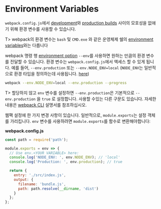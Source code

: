 # Environment Variables

`webpack.config.js`에서 [development](/guides/development)와 [production builds](/guides/production) 사이의 모호성을 없애기 위해 환경 변수를 사용할 수 있습니다.

T> webpack의 환경 변수는 `bash` 및 `CMD.exe` 와 같은 운영체제 쉘의 [environment variables](https://en.wikipedia.org/wiki/Environment_variable)와는 다릅니다


webpack 명령 행 [environment option](/api/cli/#environment-options) `--env`를 사용하면 원하는 만큼의 환경 변수를 전달할 수 있습니다.
환경 변수는 `webpack.config.js`에서 액세스 할 수 있게 됩니다.
예를 들어, `--env.production` 또는 `--env.NODE_ENV=local` (`NODE_ENV`는 일반적으로 환경 타입을 정의하는데 사용됩니다. [here](https://dzone.com/articles/what-you-should-know-about-node-env))




```bash
webpack --env.NODE_ENV=local --env.production --progress
```

T> 할당하지 않고 `env` 변수를 설정하면 `--env.production`은 기본적으로 `--env.production` 을 `true` 로 설정합니다. 사용할 수있는 다른 구문도 있습니다. 자세한 내용은 [webpack CLI](/api/cli/#environment-options) 설명서를 참조하십시오.


웹팩 설정에 한 가지 변경 사항이 있습니다. 일반적으로, `module.exports`는 설정 객체를 가리킵니다. `env` 변수를 사용하려면 `module.exports`를 함수로 변환해야합니다:


__webpack.config.js__

``` js
const path = require('path');

module.exports = env => {
  // Use env.<YOUR VARIABLE> here:
  console.log('NODE_ENV: ', env.NODE_ENV); // 'local'
  console.log('Production: ', env.production); // true

  return {
    entry: './src/index.js',
    output: {
      filename: 'bundle.js',
      path: path.resolve(__dirname, 'dist')
    }
  };
};
```

<br>
